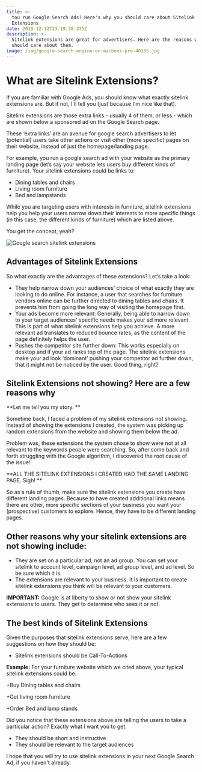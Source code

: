 ```yaml
---
title: >-
  You run Google Search Ads? Here's why you should care about Sitelink
  Extensions
date: 2019-12-12T23:19:38.375Z
description: >-
  Sitelink extensions are great for advertisers. Here are the reasons why you
  should care about them.
image: /img/google-search-engine-on-macbook-pro-40185.jpg
---
```

# What are Sitelink Extensions?

If you are familiar with Google Ads, you should know what exactly sitelink extensions are. But if not, I'll tell you (just because I'm nice like that). 

Sitelink extensions are those extra links - usually 4 of them, or less - which are shown below a sponsored ad on the Google Search page.

These ‘extra links’ are an avenue for google search advertisers to let (potential) users take other actions or visit other (more specific) pages on their website, instead of just the homepage/landing page.

For example, you run a google search ad with your website as the primary landing page (let’s say your website lets users buy different kinds of furniture). Your sitelink extensions could be links to: 

* Dining tables and chairs
* Living room furniture
* Bed and lampstands 

While you are targeting users with interests in furniture, sitelink extensions help you help your users narrow down their interests to more specific things (in this case, the different kinds of furniture) which are listed above.

You get the concept, yeah?

![Google search sitelink extensions](/img/screenshot-41-.png "Two sitelink extensions")



## Advantages of Sitelink Extensions

So what exactly are the advantages of these extensions? Let’s take a look:

* They help narrow down your audiences’ choice of what exactly they are looking to do online. For instance, a user that searches for furniture vendors online can be further directed to dining tables and chairs. It prevents him from going the long way of visiting the homepage first.
* Your ads become more relevant: Generally, being able to narrow down to your target audiences’ specific needs makes your ad more relevant. This is part of what sitelink extensions help you achieve. A more relevant ad translates to reduced bounce rates, as the content of the page definitely helps the user.
* Pushes the competitor site further down: This works especially on desktop and if your ad ranks top of the page. The sitelink extensions make your ad look ‘dominant’ pushing your competitor ad further down, that it might not be noticed by the user. Good thing, right?



## Sitelink Extensions not showing? Here are a few reasons why

**Let me tell you my story.**

Sometime back, I faced a problem of my sitelink extensions not showing. Instead of showing the extensions I created, the system was picking up random extensions from the website and showing them below the ad. 

Problem was, these extensions the system chose to show were not at all relevant to the keywords people were searching. So, after some back and forth struggling with the Google algorithm, I discovered the root cause of the issue!

**ALL THE SITELINK EXTENSIONS I CREATED HAD THE SAME LANDING PAGE. Sigh!**

So as a rule of thumb, make sure the sitelink extensions you create have different landing pages. Because to have created additional links means there are other, more specific sections of your business you want your (prospective) customers to explore. Hence, they have to be different landing pages.



## Other reasons why your sitelink extensions are not showing include:

* They are set on a particular ad, not an ad group. You can set your sitelink to account level, campaign level, ad group level, and ad level. So be sure which it is.
* The extensions are relevant to your business. It is important to create sitelink extensions you think will be relevant to your customers.

**IMPORTANT:** Google is at liberty to show or not show your sitelink extensions to users. They get to determine who sees it or not.



## The best kinds of Sitelink Extensions

Given the purposes that sitelink extensions serve, here are a few suggestions on how they should be:

* Sitelink extensions should be Call-To-Actions

**Example:** For your furniture website which we cited above, your typical sitelink extensions could be:

+Buy Dining tables and chairs

+Get living room furniture

+Order Bed and lamp stands

Did you notice that these extensions above are telling the users to take a particular action? Exactly what I want you to get.

* They should be short and instructive
* They should be relevant to the target audiences



I hope that you will try to use sitelink extensions in your next Google Search Ad, if you haven't already.
